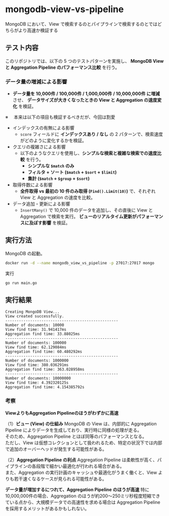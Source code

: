 # mongodb-view-vs-pipeline

MongoDB において、View で検索するのとパイプラインで検索するのとではどちらがより高速か検証する


## **テスト内容**
このリポジトリでは、以下の 5 つのテストパターンを実施し、
**MongoDB View と Aggregation Pipeline のパフォーマンス比較** を行う。

### **データ量の増減による影響**
- **データ量を 10,000件 / 100,000件 / 1,000,000件 / 10,000,000件 に増減** させ、
  **データサイズが大きくなったときの View と Aggregation の速度変化** を検証。

※
　本来は以下の項目も検証するべきだが、今回は割愛
- インデックスの有無による影響
  - `score` フィールドに **インデックスあり / なし** の 2 パターンで、検索速度がどのように変化するかを検証。
- クエリの複雑さによる影響
  - 以下のようなクエリを使用し、**シンプルな検索と複雑な検索での速度比較** を行う。
    - **シンプルな `$match` のみ**
    - **フィルタ + ソート (`$match` + `$sort` + `$limit`)**
    - **集計 (`$match` + `$group` + `$sort`)**
- 取得件数による影響
  - **全件取得 vs 最初の 10 件のみ取得 (`Find().Limit(10)`)** で、それぞれ View と Aggregation の速度を比較。
- データ追加・更新による影響
  - `InsertMany()` で 10,000 件のデータを追加し、その直後に View と Aggregation で検索を実行。
    **ビューのリアルタイム更新がパフォーマンスに及ぼす影響** を検証。

## 実行方法

MongoDB の起動。

```zsh
docker run -d --name mongodb_view_vs_pipeline -p 27017:27017 mongo
```

実行

```zsh
go run main.go
```

## 実行結果

```
Creating MongoDB View...
View created successfully.
--------------------------------------------------
Number of documents: 10000
View find time: 31.941417ms
Aggregation find time: 33.88025ms
--------------------------------------------------
Number of documents: 100000
View find time: 62.129084ms
Aggregation find time: 60.480292ms
--------------------------------------------------
Number of documents: 1000000
View find time: 380.036291ms
Aggregation find time: 363.028958ms
--------------------------------------------------
Number of documents: 10000000
View find time: 4.392320125s
Aggregation find time: 4.154385792s
```

### 考察
**ViewよりもAggregation Pipelineのほうがわずかに高速**

（1）**ビュー (View) の仕組み**
MongoDB の View は、内部的に Aggregation Pipeline によりデータを生成しており、実行時に同様の処理が走る。<br>
そのため、Aggregation Pipeline とほぼ同等のパフォーマンスとなる。<br>
ただし、View は仮想コレクションとして扱われるため、特定の状況下では内部で追加のオーバーヘッドが発生する可能性がある。

（2）**Aggregation Pipeline の利点**
Aggregation Pipeline は柔軟性が高く、パイプラインの各段階で細かい最適化が行われる場合がある。<br>
また、Aggregation の実行計画のキャッシュや最適化がうまく働くと、View よりも若干速くなるケースが見られる可能性がある。


**データ量が増加するにつれて、Aggregation Pipeline のほうが高速**
特に10,000,000件の場合、Aggregation のほうが約200〜250ミリ秒程度短縮できている点から、大規模データでの高速性を求める場合は Aggregation Pipeline を採用するメリットがあるかもしれない。
